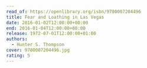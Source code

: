 ```yaml
---
read_of: https://openlibrary.org/isbn/9780007204496
title: Fear and Loathing in Las Vegas
date: 2016-01-02T12:00:00+00:00
end: 2016-01-04T12:00:00+00:00
release: 1972-07-01T12:00:00+01:00
authors:
  - Hunter S. Thompson
cover: 9780007204496.jpg
rating: 5
---
```

